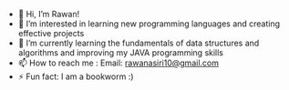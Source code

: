 - 👋 Hi, I’m Rawan!
- 👀 I’m interested in learning new programming languages and creating effective projects
- 🌱 I’m currently learning the fundamentals of data structures and algorithms and improving my JAVA programming skills
- 📫 How to reach me : Email: rawanasiri10@gmail.com 
- ⚡ Fun fact: I am a bookworm :)

<!---
Rawannii/Rawannii is a ✨ special ✨ repository because its `README.md` (this file) appears on your GitHub profile.
You can click the Preview link to take a look at your changes.
--->
